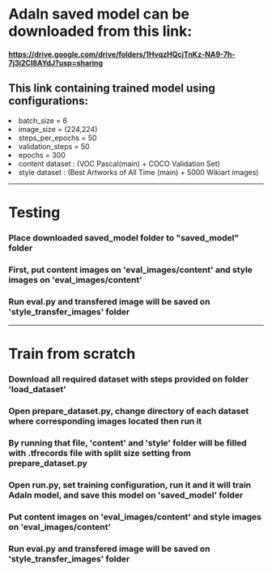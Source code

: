 # AdaIn saved model can be downloaded from this link: 

 #### https://drive.google.com/drive/folders/1HvqzHQcjTnKz-NA9-7h-7j3i2Cl8AYdJ?usp=sharing

## This link containing trained model using configurations:
<li> batch_size = 6
<li> image_size = (224,224)
<li> steps_per_epochs = 50
<li> validation_steps = 50
<li> epochs = 300
<li> content dataset : (VOC Pascal(main) + COCO Validation Set)
<li> style dataset : (Best Artworks of All Time (main) + 5000 Wikiart images)
 
  -----
# Testing

### Place downloaded saved_model folder to "saved_model" folder 
### First, put content images on 'eval_images/content' and style images on 'eval_images/content'
### Run eval.py and transfered image will be saved on 'style_transfer_images' folder
  
  -----
  
# Train from scratch
  ### Download all required dataset with steps provided on folder 'load_dataset'
  ### Open prepare_dataset.py, change directory of each dataset where corresponding images located then run it
  ### By running that file, 'content' and 'style' folder will be filled with .tfrecords file with split size setting from prepare_dataset.py
  ### Open run.py, set training configuration, run it and it will train AdaIn model, and save this model on 'saved_model' folder
  ### Put content images on 'eval_images/content' and style images on 'eval_images/content'
  ### Run eval.py and transfered image will be saved on 'style_transfer_images' folder
 
